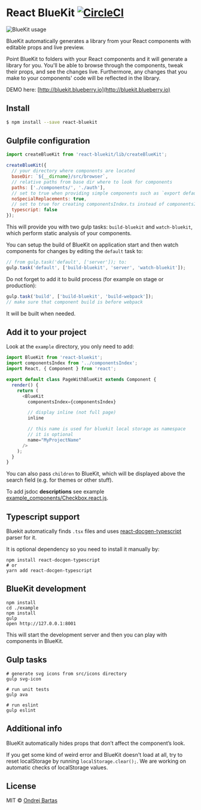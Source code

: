 # React BlueKit [![CircleCI](https://circleci.com/gh/blueberryapps/react-bluekit/tree/master.svg?style=svg)](https://circleci.com/gh/blueberryapps/react-bluekit/tree/master)

![BlueKit usage](http://bb-share.s3.amazonaws.com/BlueKit_usage.gif)

BlueKit automatically generates a library from your React components with editable props and live preview.

Point BlueKit to folders with your React components and it will generate a library for you. You'll be able to browse through the components, tweak their props, and see the changes live. Furthermore, any changes that you make to your components' code will be reflected in the library.

DEMO here: [http://bluekit.blueberry.io](http://bluekit.blueberry.io)

## Install

```sh
$ npm install --save react-bluekit
```

## Gulpfile configuration

```js
import createBlueKit from 'react-bluekit/lib/createBlueKit';

createBlueKit({
  // your directory where components are located
  baseDir: `${__dirname}/src/browser`,
  // relative paths from base dir where to look for components
  paths: ['./components/', './auth'],
  // set to true when providing simple components such as `export default function MyComponent() { <div>Hello</div> }`
  noSpecialReplacements: true,
  // set to true for creating componentsIndex.ts instead of componentsIndex.js
  typescript: false
});
```

This will provide you with two gulp tasks: `build-bluekit` and `watch-bluekit`, which perform static analysis of your components.

You can setup the build of BlueKit on application start and then watch components for changes by editing the `default` task to:

```js
// from gulp.task('default', ['server']); to:
gulp.task('default', ['build-bluekit', 'server', 'watch-bluekit']);
```

Do not forget to add it to build process (for example on stage or production):
```js
gulp.task('build', ['build-bluekit', 'build-webpack']);
// make sure that component build is before webpack
```
It will be built when needed.

## Add it to your project

Look at the `example` directory, you only need to add:

```js
import BlueKit from 'react-bluekit';
import componentsIndex from '../componentsIndex';
import React, { Component } from 'react';

export default class PageWithBlueKit extends Component {
  render() {
    return (
      <BlueKit
        componentsIndex={componentsIndex}

        // display inline (not full page)
        inline

        // this name is used for bluekit local storage as namespace
        // it is optional
        name="MyProjectName"
      />
    );
  }
}
```
You can also pass `children` to BlueKit, which will be displayed above the search field (e.g. for themes or other stuff).

To add jsdoc **descriptions** see example [example_components/Checkbox.react.js](https://github.com/blueberryapps/react-bluekit/blob/master/example_components/Checkbox.react.js).

## Typescript support

Bluekit automatically finds `.tsx` files and uses [react-docgen-typescript](https://github.com/pvasek/react-docgen-typescript) parser for it.

It is optional dependency so you need to install it manually by:

```
npm install react-docgen-typescript
# or
yarn add react-docgen-typescript
```

## BlueKit development
```
npm install
cd ./example
npm install
gulp
open http://127.0.0.1:8001
```
This will start the development server and then you can play with components in BlueKit.

## Gulp tasks
```
# generate svg icons from src/icons directory
gulp svg-icon

# run unit tests
gulp ava

# run eslint
gulp eslint
```

## Additional info

BlueKit automatically hides props that don’t affect the component’s look.

If you get some kind of weird error and BlueKit doesn't load at all, try to reset localStorage by running `localStorage.clear();`. We are working on automatic checks of localStorage values.

## License

MIT © [Ondrej Bartas](https://github.com/ondrejbartas)
